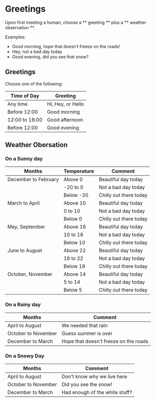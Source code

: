 # Greetings #

Upon first meeting a human, choose a ** greeting ** plus a ** weather observation **.

Examples: 
* Good morning, hope that doesn't freeze on the roads! 
* Hey, not a bad day today 
* Good evening, did you see that snow? 

## Greetings ##

Choose one of the following:

|Time of Day    | Greeting         |
|---------------|------------------|
|Any time       | Hi, Hey, or Hello|            |
|Before 12:00   | Good morning     |
|12:00 to 18:00 | Good afternoon   |
|Before 12:00   | Good evening     |

## Weather Obersation ##

### On a Sunny day ###

|Months                 | Temperature       | Comment                |
|-----------------------|-------------------|------------------------|
|December to February   | Above 0           | Beautiful day today    |
|                       | -20 to 0          | Not a bad day today    |
|                       | Below -20         | Chilly out there today |
|March to April         | Above 10          | Beautiful day today    |
|                       | 0 to 10           | Not a bad day today    |
|                       | Below 0           | Chilly out there today |
|May, September       	| Above 18          | Beautiful day today    |
|                       | 10 to 18          | Not a bad day today    |
|                       | Below 10          | Chilly out there today |
|June to August         | Above 22          | Beautiful day today    |
|                       | 18 to 22          | Not a bad day today    |
|                       | Below 18          | Chilly out there today |
|October, November    	| Above 14          | Beautiful day today    |
|                       | 5 to 14           | Not a bad day today    |
|                       | Below 5           | Chilly out there today |

### On a Rainy day ###

|Months                 | Comment|
|-----------------------|--------------------------------------|
|April to August        | We needed that rain                  |
|October to November    | Guess summer is over                 |           
|December to March    	| Hope that doesn't freeze on the roads|      

### On a Snowy Day ###    

|Months                 | Comment|
|-----------------------|--------------------------------------|
|April to August        | Don't know why we live here          |
|October to November    | Did you see the snow!                |           
|December to March 	    | Had enough of the white stuff?       |
